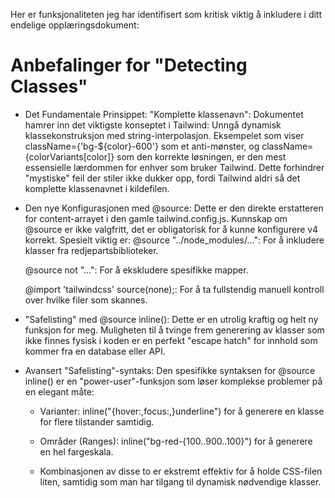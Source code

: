 Her er funksjonaliteten jeg har identifisert som kritisk viktig å inkludere i
ditt endelige opplæringsdokument:

# Anbefalinger for "Detecting Classes"

- Det Fundamentale Prinsippet: "Komplette klassenavn": Dokumentet hamrer inn det
  viktigste konseptet i Tailwind: Unngå dynamisk klassekonstruksjon med
  string-interpolasjon. Eksempelet som viser className={'bg-${color}-600'} som
  et anti-mønster, og className={colorVariants[color]} som den korrekte
  løsningen, er den mest essensielle lærdommen for enhver som bruker Tailwind.
  Dette forhindrer "mystiske" feil der stiler ikke dukker opp, fordi Tailwind
  aldri så det komplette klassenavnet i kildefilen.

- Den nye Konfigurasjonen med @source: Dette er den direkte erstatteren for
  content-arrayet i den gamle tailwind.config.js. Kunnskap om @source er ikke
  valgfritt, det er obligatorisk for å kunne konfigurere v4 korrekt. Spesielt
  viktig er: @source "../node_modules/...": For å inkludere klasser fra
  redjepartsbiblioteker.

  @source not "...": For å ekskludere spesifikke mapper.

  @import 'tailwindcss' source(none);: For å ta fullstendig manuell kontroll
  over hvilke filer som skannes.

- "Safelisting" med @source inline(): Dette er en utrolig kraftig og helt ny
  funksjon for meg. Muligheten til å tvinge frem generering av klasser som ikke
  finnes fysisk i koden er en perfekt "escape hatch" for innhold som kommer fra
  en database eller API.

- Avansert "Safelisting"-syntaks: Den spesifikke syntaksen for @source inline()
  er en "power-user"-funksjon som løser komplekse problemer på en elegant måte:
  - Varianter: inline("{hover:,focus:,}underline") for å generere en klasse for
    flere tilstander samtidig.

  - Områder (Ranges): inline("bg-red-{100..900..100}") for å generere en hel
    fargeskala.

  - Kombinasjonen av disse to er ekstremt effektiv for å holde CSS-filen liten,
    samtidig som man har tilgang til dynamisk nødvendige klasser.

